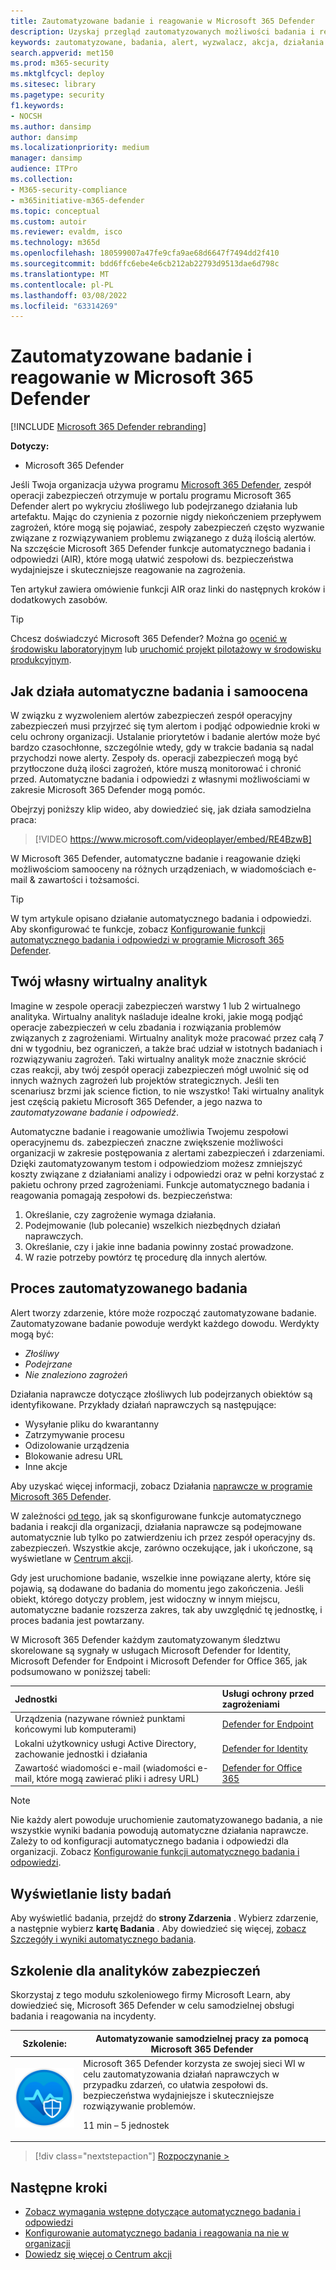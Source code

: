 ```yaml
---
title: Zautomatyzowane badanie i reagowanie w Microsoft 365 Defender
description: Uzyskaj przegląd zautomatyzowanych możliwości badania i reagowania, nazywanych także samooceną, w programie Microsoft 365 Defender
keywords: zautomatyzowane, badania, alert, wyzwalacz, akcja, działania naprawcze, samoocena
search.appverid: met150
ms.prod: m365-security
ms.mktglfcycl: deploy
ms.sitesec: library
ms.pagetype: security
f1.keywords:
- NOCSH
ms.author: dansimp
author: dansimp
ms.localizationpriority: medium
manager: dansimp
audience: ITPro
ms.collection:
- M365-security-compliance
- m365initiative-m365-defender
ms.topic: conceptual
ms.custom: autoir
ms.reviewer: evaldm, isco
ms.technology: m365d
ms.openlocfilehash: 180599007a47fe9cfa9ae68d6647f7494dd2f410
ms.sourcegitcommit: bdd6ffc6ebe4e6cb212ab22793d9513dae6d798c
ms.translationtype: MT
ms.contentlocale: pl-PL
ms.lasthandoff: 03/08/2022
ms.locfileid: "63314269"
---
```

# <a name="automated-investigation-and-response-in-microsoft-365-defender"></a>Zautomatyzowane badanie i reagowanie w Microsoft 365 Defender

[!INCLUDE [Microsoft 365 Defender rebranding](../includes/microsoft-defender.md)]

**Dotyczy:**
- Microsoft 365 Defender

Jeśli Twoja organizacja używa programu [Microsoft 365 Defender](microsoft-365-defender.md), zespół operacji zabezpieczeń otrzymuje w portalu programu Microsoft 365 Defender alert po wykryciu złośliwego lub podejrzanego działania lub artefaktu. Mając do czynienia z pozornie nigdy niekończeniem przepływem zagrożeń, które mogą się pojawiać, zespoły zabezpieczeń często wyzwanie związane z rozwiązywaniem problemu związanego z dużą ilością alertów. Na szczęście Microsoft 365 Defender funkcje automatycznego badania i odpowiedzi (AIR), które mogą ułatwić zespołowi ds. bezpieczeństwa wydajniejsze i skuteczniejsze reagowanie na zagrożenia.

Ten artykuł zawiera omówienie funkcji AIR oraz linki do następnych kroków i dodatkowych zasobów.

> [!TIP]
> Chcesz doświadczyć Microsoft 365 Defender? Można go [ocenić w środowisku laboratoryjnym](m365d-evaluation.md?ocid=cx-docs-MTPtriallab) lub [uruchomić projekt pilotażowy w środowisku produkcyjnym](m365d-pilot.md?ocid=cx-evalpilot).

## <a name="how-automated-investigation-and-self-healing-works"></a>Jak działa automatyczne badania i samoocena

W związku z wyzwoleniem alertów zabezpieczeń zespół operacyjny zabezpieczeń musi przyjrzeć się tym alertom i podjąć odpowiednie kroki w celu ochrony organizacji. Ustalanie priorytetów i badanie alertów może być bardzo czasochłonne, szczególnie wtedy, gdy w trakcie badania są nadal przychodzi nowe alerty. Zespoły ds. operacji zabezpieczeń mogą być przytłoczone dużą ilości zagrożeń, które muszą monitorować i chronić przed. Automatyczne badania i odpowiedzi z własnymi możliwościami w zakresie Microsoft 365 Defender mogą pomóc.

Obejrzyj poniższy klip wideo, aby dowiedzieć się, jak działa samodzielna praca: <p>

> [!VIDEO https://www.microsoft.com/videoplayer/embed/RE4BzwB]

W Microsoft 365 Defender, automatyczne badanie i reagowanie dzięki możliwościom samooceny na różnych urządzeniach, w wiadomościach e-mail & zawartości i tożsamości.
 
> [!TIP]
> W tym artykule opisano działanie automatycznego badania i odpowiedzi. Aby skonfigurować te funkcje, zobacz [Konfigurowanie funkcji automatycznego badania i odpowiedzi w programie Microsoft 365 Defender](m365d-configure-auto-investigation-response.md).

## <a name="your-own-virtual-analyst"></a>Twój własny wirtualny analityk

Imagine w zespole operacji zabezpieczeń warstwy 1 lub 2 wirtualnego analityka. Wirtualny analityk naśladuje idealne kroki, jakie mogą podjąć operacje zabezpieczeń w celu zbadania i rozwiązania problemów związanych z zagrożeniami. Wirtualny analityk może pracować przez całą 7 dni w tygodniu, bez ograniczeń, a także brać udział w istotnych badaniach i rozwiązywaniu zagrożeń. Taki wirtualny analityk może znacznie skrócić czas reakcji, aby twój zespół operacji zabezpieczeń mógł uwolnić się od innych ważnych zagrożeń lub projektów strategicznych. Jeśli ten scenariusz brzmi jak science fiction, to nie wszystko! Taki wirtualny analityk jest częścią pakietu Microsoft 365 Defender, a jego nazwa to *zautomatyzowane badanie i odpowiedź*.

Automatyczne badanie i reagowanie umożliwia Twojemu zespołowi operacyjnemu ds. zabezpieczeń znaczne zwiększenie możliwości organizacji w zakresie postępowania z alertami zabezpieczeń i zdarzeniami. Dzięki zautomatyzowanym testom i odpowiedziom możesz zmniejszyć koszty związane z działaniami analizy i odpowiedzi oraz w pełni korzystać z pakietu ochrony przed zagrożeniami. Funkcje automatycznego badania i reagowania pomagają zespołowi ds. bezpieczeństwa:

1. Określanie, czy zagrożenie wymaga działania.
2. Podejmowanie (lub polecanie) wszelkich niezbędnych działań naprawczych.
3. Określanie, czy i jakie inne badania powinny zostać prowadzone.
4. W razie potrzeby powtórz tę procedurę dla innych alertów.

## <a name="the-automated-investigation-process"></a>Proces zautomatyzowanego badania

Alert tworzy zdarzenie, które może rozpocząć zautomatyzowane badanie. Zautomatyzowane badanie powoduje werdykt każdego dowodu. Werdykty mogą być:
- *Złośliwy*
- *Podejrzane* 
- *Nie znaleziono zagrożeń* 

Działania naprawcze dotyczące złośliwych lub podejrzanych obiektów są identyfikowane. Przykłady działań naprawczych są następujące:

- Wysyłanie pliku do kwarantanny
- Zatrzymywanie procesu
- Odizolowanie urządzenia
- Blokowanie adresu URL 
- Inne akcje

Aby uzyskać więcej informacji, zobacz Działania [naprawcze w programie Microsoft 365 Defender](m365d-remediation-actions.md).

W zależności [od tego,](m365d-configure-auto-investigation-response.md) jak są skonfigurowane funkcje automatycznego badania i reakcji dla organizacji, działania naprawcze są podejmowane automatycznie lub tylko po zatwierdzeniu ich przez zespół operacyjny ds. zabezpieczeń. Wszystkie akcje, zarówno oczekujące, jak i ukończone, są wyświetlane w [Centrum akcji](m365d-action-center.md).

Gdy jest uruchomione badanie, wszelkie inne powiązane alerty, które się pojawią, są dodawane do badania do momentu jego zakończenia. Jeśli obiekt, którego dotyczy problem, jest widoczny w innym miejscu, automatyczne badanie rozszerza zakres, tak aby uwzględnić tę jednostkę, i proces badania jest powtarzany. 

W Microsoft 365 Defender każdym zautomatyzowanym śledztwu skorelowane są sygnały w usługach Microsoft Defender for Identity, Microsoft Defender for Endpoint i Microsoft Defender for Office 365, jak podsumowano w poniższej tabeli: 

|Jednostki |Usługi ochrony przed zagrożeniami  |
|:---------|:---------|
|Urządzenia (nazywane również punktami końcowymi lub komputerami) |[Defender for Endpoint](../defender-endpoint/automated-investigations.md) |      
|Lokalni użytkownicy usługi Active Directory, zachowanie jednostki i działania     |[Defender for Identity](/azure-advanced-threat-protection/what-is-atp) |      
|Zawartość wiadomości e-mail (wiadomości e-mail, które mogą zawierać pliki i adresy URL)     |[Defender for Office 365](../office-365-security/defender-for-office-365.md) |

> [!NOTE]
> Nie każdy alert powoduje uruchomienie zautomatyzowanego badania, a nie wszystkie wyniki badania powodują automatyczne działania naprawcze. Zależy to od konfiguracji automatycznego badania i odpowiedzi dla organizacji. Zobacz [Konfigurowanie funkcji automatycznego badania i odpowiedzi](m365d-configure-auto-investigation-response.md).

## <a name="viewing-a-list-of-investigations"></a>Wyświetlanie listy badań

Aby wyświetlić badania, przejdź do **strony Zdarzenia** . Wybierz zdarzenie, a następnie wybierz **kartę Badania** . Aby dowiedzieć się więcej, [zobacz Szczegóły i wyniki automatycznego badania](m365d-autoir-results.md).

## <a name="training-for-security-analysts"></a>Szkolenie dla analityków zabezpieczeń

Skorzystaj z tego modułu szkoleniowego firmy Microsoft Learn, aby dowiedzieć się, Microsoft 365 Defender w celu samodzielnej obsługi badania i reagowania na incydenty.

|Szkolenie:|Automatyzowanie samodzielnej pracy za pomocą Microsoft 365 Defender|
|---|---|
|![Zautomatyzuj samodzielną samodzielnie Microsoft 365 Defender ikonę szkolenia.](../../media/m365d-autoir/m365-defender-auto-self-healing.svg)| Microsoft 365 Defender korzysta ze swojej sieci WI w celu zautomatyzowania działań naprawczych w przypadku zdarzeń, co ułatwia zespołowi ds. bezpieczeństwa wydajniejsze i skuteczniejsze rozwiązywanie problemów. <p> 11 min – 5 jednostek |

> [!div class="nextstepaction"]
> [Rozpoczynanie >](/learn/modules/defender-self-healing/)

## <a name="next-steps"></a>Następne kroki

- [Zobacz wymagania wstępne dotyczące automatycznego badania i odpowiedzi](m365d-configure-auto-investigation-response.md#prerequisites-for-automated-investigation-and-response-in-microsoft-365-defender)
- [Konfigurowanie automatycznego badania i reagowania na nie w organizacji](m365d-configure-auto-investigation-response.md)
- [Dowiedz się więcej o Centrum akcji](m365d-action-center.md)
